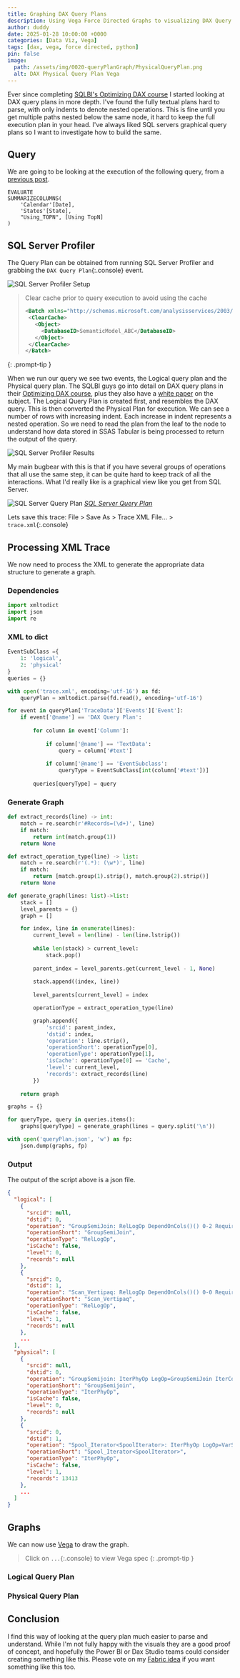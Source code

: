 ```yaml
---
title: Graphing DAX Query Plans
description: Using Vega Force Directed Graphs to visualizing DAX Query Plans
author: duddy
date: 2025-01-28 10:00:00 +0000
categories: [Data Viz, Vega]
tags: [dax, vega, force directed, python]
pin: false
image:
  path: /assets/img/0020-queryPlanGraph/PhysicalQueryPlan.png
  alt: DAX Physical Query Plan Vega
---
```

 
Ever since completing [SQLBI's Optimizing DAX course](https://www.sqlbi.com/p/optimizing-dax-video-course/) I started looking at DAX query plans in more depth. I've found the fully textual plans hard to parse, with only indents to denote nested operations. This is fine until you get multiple paths nested below the same node, it hard to keep the full execution plan in your head. I've always liked SQL servers graphical query plans so I want to investigate how to build the same.

## Query

We are going to be looking at the execution of the following query, from a [previous post](https://evaluationcontext.github.io/posts/Window-Function/).

```dax
EVALUATE
SUMMARIZECOLUMNS(
    'Calendar'[Date],
    'States'[State],
    "Using_TOPN", [Using TopN]
)
```

## SQL Server Profiler

The Query Plan can be obtained from running SQL Server Profiler and grabbing the `DAX Query Plan`{:.console} event.

![SQL Server Profiler Setup](/assets/img/0020-queryPlanGraph/SQLProfilerSetup.png)

>Clear cache prior to query execution to avoid using the cache
>```xml
><Batch xmlns="http://schemas.microsoft.com/analysisservices/2003/engine">
>  <ClearCache>
>    <Object>
>      <DatabaseID>SemanticModel_ABC</DatabaseID>
>    </Object>
>  </ClearCache>
></Batch>
>```
{: .prompt-tip }

 When we run our query we see two events, the Logical query plan and the Physical query plan. The SQLBI guys go into detail on DAX query plans in their [Optimizing DAX course](https://www.sqlbi.com/p/optimizing-dax-video-course/), plus they also have a [white paper](https://www.sqlbi.com/whitepapers/understanding-dax-query-plans/) on the subject. The Logical Query Plan is created first, and resembles the DAX query. This is then converted the Physical Plan for execution. We can see a number of rows with increasing indent. Each increase in indent represents a nested operation. So we need to read the plan from the leaf to the node to understand how data stored in SSAS Tabular is being processed to return the output of the query.

![SQL Server Profiler Results](/assets/img/0020-queryPlanGraph/SQLProfilerLog.png)

My main bugbear with this is that if you have several groups of operations that all use the same step, it can be quite hard to keep track of all the interactions. What I'd really like is a graphical view like you get from SQL Server.

![SQL Server Query Plan](/assets/img/0020-queryPlanGraph/SQLServerQueryPlan.png)
[*SQL Server Query Plan*](https://learn.microsoft.com/en-us/sql/relational-databases/performance/display-an-actual-execution-plan?view=sql-server-ver16)

Lets save this trace: File > Save As > Trace XML File... > `trace.xml`{:.console}

## Processing XML Trace

We now need to process the XML to generate the appropriate data structure to generate a graph.

### Dependencies

```python
import xmltodict
import json
import re
```

### XML to dict

```python
EventSubClass ={
    1: 'logical',
    2: 'physical'
}
queries = {}

with open('trace.xml', encoding='utf-16') as fd:
    queryPlan = xmltodict.parse(fd.read(), encoding='utf-16')

for event in queryPlan['TraceData']['Events']['Event']:
    if event['@name'] == 'DAX Query Plan':
        
        for column in event['Column']:
            
            if column['@name'] == 'TextData':
                query = column['#text']
    
            if column['@name'] == 'EventSubclass':
                queryType = EventSubClass[int(column['#text'])]
    
        queries[queryType] = query
```

### Generate Graph

```python
def extract_records(line) -> int:
    match = re.search(r'#Records=(\d+)', line)
    if match:
        return int(match.group(1))
    return None

def extract_operation_type(line) -> list:
    match = re.search(r'(.*): (\w*)', line)
    if match:
        return [match.group(1).strip(), match.group(2).strip()]
    return None

def generate_graph(lines: list)->list:
    stack = []
    level_parents = {}
    graph = []

    for index, line in enumerate(lines):
        current_level = len(line) - len(line.lstrip())
        
        while len(stack) > current_level:
            stack.pop()
        
        parent_index = level_parents.get(current_level - 1, None)
        
        stack.append((index, line))
        
        level_parents[current_level] = index

        operationType = extract_operation_type(line)

        graph.append({
            'srcid': parent_index,
            'dstid': index,
            'operation': line.strip(),
            'operationShort': operationType[0],
            'operationType': operationType[1],
            'isCache': operationType[0] == 'Cache',
            'level': current_level,
            'records': extract_records(line)
        })
    
    return graph
```

```python
graphs = {}

for queryType, query in queries.items():
    graphs[queryType] = generate_graph(lines = query.split('\n'))

with open('queryPlan.json', 'w') as fp:
    json.dump(graphs, fp)
```

### Output

The output of the script above is a json file.

```json
{
  "logical": [
    {
      "srcid": null,
      "dstid": 0,
      "operation": "GroupSemiJoin: RelLogOp DependOnCols()() 0-2 RequiredCols(0, 1, 2)('Calendar'[Date], 'States'[State], ''[Using_TOPN])",
      "operationShort": "GroupSemiJoin",
      "operationType": "RelLogOp",
      "isCache": false,
      "level": 0,
      "records": null
    },
    {
      "srcid": 0,
      "dstid": 1,
      "operation": "Scan_Vertipaq: RelLogOp DependOnCols()() 0-0 RequiredCols(0)('Calendar'[Date])",
      "operationShort": "Scan_Vertipaq",
      "operationType": "RelLogOp",
      "isCache": false,
      "level": 1,
      "records": null
    },
    ...
  ],
  "physical": [
    {
      "srcid": null,
      "dstid": 0,
      "operation": "GroupSemijoin: IterPhyOp LogOp=GroupSemiJoin IterCols(0, 1, 2)('Calendar'[Date], 'States'[State], ''[Using_TOPN])",
      "operationShort": "GroupSemijoin",
      "operationType": "IterPhyOp",
      "isCache": false,
      "level": 0,
      "records": null
    },
    {
      "srcid": 0,
      "dstid": 1,
      "operation": "Spool_Iterator<SpoolIterator>: IterPhyOp LogOp=VarScope IterCols(0, 1)('Calendar'[Date], 'States'[State]) #Records=13413 #KeyCols=2 #ValueCols=1",
      "operationShort": "Spool_Iterator<SpoolIterator>",
      "operationType": "IterPhyOp",
      "isCache": false,
      "level": 1,
      "records": 13413
    },
    ...
  ]
}
```

## Graphs

We can now use [Vega](https://vega.github.io/vega/) to draw the graph.

>Click on `...`{:.console} to view Vega spec
{: .prompt-tip }

### Logical Query Plan

<div id="LQPvis"></div>
  <script type="text/javascript">
    var spec = "/assets/vega/0020-queryPlanGraph/logicalQueryPlanSpec.json";
    vegaEmbed('#LQPvis', spec).then(function(result) {}).catch(console.error);
  </script>

### Physical Query Plan

<div id="PQPvis"></div>
  <script type="text/javascript">
    var spec = "/assets/vega/0020-queryPlanGraph/physicalQueryPlanSpec.json";
    vegaEmbed('#PQPvis', spec).then(function(result) {}).catch(console.error);
  </script>

## Conclusion

I find this way of looking at the query plan much easier to parse and understand. While I'm not fully happy with the visuals they are a good proof of concept, and hopefully the Power BI or Dax Studio teams could consider creating something like this. Please vote on my [Fabric idea](https://ideas.fabric.microsoft.com/ideas/idea/?ideaid=d1062fa5-385e-ee11-a81c-6045bd84f99b) if you want something like this too.